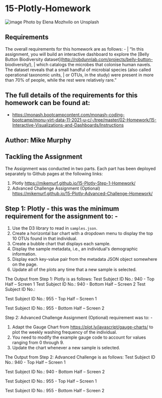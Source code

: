 # 15-Plotly-Homework
![image](https://user-images.githubusercontent.com/89948865/157530070-95b96633-980d-408c-8bda-8e02d39b4aa8.png)
Photo by Elena Mozhvilo on Unsplash 
##    Requirements
The overall requirements for this homework are as follows: - 
|    “In this assignment, you will build an interactive dashboard to explore the [Belly Button Biodiversity dataset](http://robdunnlab.com/projects/belly-button-     biodiversity/), 
|    which catalogs the microbes that colonise human navels. The dataset reveals that a small handful of microbial species (also called operational taxonomic units, 
|    or OTUs, in the study) were present in more than 70% of people, while the rest were relatively rare.”

## The full details of the requirements for this homework can be found at: 
*    https://monash.bootcampcontent.com/monash-coding-bootcamp/monu-virt-data-11-2021-u-c/-/tree/master/02-Homework/15-Interactive-Visualizations-and-Dashboards/Instructions

##    Author:	Mike Murphy

##    Tackling the Assignment 
The Assignment was conducted in two parts. 
Each part has been deployed separately to Github pages at the following links: 
1.	Plotly		https://mikemurf.github.io/15-Plotly-Step-1-Homework/ 
2.	Advanced Challenge Assignment (Optional) 
			https://mikemurf.github.io/15-Plotly-Advanced-Challenge-Homework/ 

##    Step 1: Plotly - this was the minimum requirement for the assignment to: -
1.	Use the D3 library to read in `samples.json`.
2.	Create a horizontal bar chart with a dropdown menu to display the top 10 OTUs found in that individual.
3.	Create a bubble chart that displays each sample.
4.	Display the sample metadata, i.e., an individual's demographic information.
5.	Display each key-value pair from the metadata JSON object somewhere on the page.
6.	Update all of the plots any time that a new sample is selected.

The Output from Step 1: Plotly is as follows: 
Test Subject ID No.: 940 - Top Half – Screen 1 
Test Subject ID No.: 940 - Bottom Half – Screen 2
  Test Subject ID No.: 

Test Subject ID No.: 955 - Top Half – Screen 1	
 			

Test Subject ID No.: 955 - Bottom Half – Screen 2
 










Step 2: Advanced Challenge Assignment (Optional) requirement was to: -
1.	Adapt the Gauge Chart from <https://plot.ly/javascript/gauge-charts/> to plot the weekly washing frequency of the individual.
2.	You need to modify the example gauge code to account for values ranging from 0 through 9.
3.	Update the chart whenever a new sample is selected.

The Output from Step 2: Advanced Challenge is as follows: 
Test Subject ID No.: 940 - Top Half – Screen 1
 

Test Subject ID No.: 940 - Bottom Half – Screen 2 			

Test Subject ID No.: 955 - Top Half – Screen 1
 

Test Subject ID No.: 955 - Bottom Half – Screen 2
 

